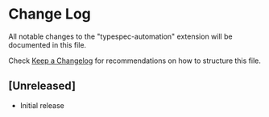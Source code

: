 # Change Log

All notable changes to the "typespec-automation" extension will be documented in this file.

Check [Keep a Changelog](http://keepachangelog.com/) for recommendations on how to structure this file.

## [Unreleased]

- Initial release